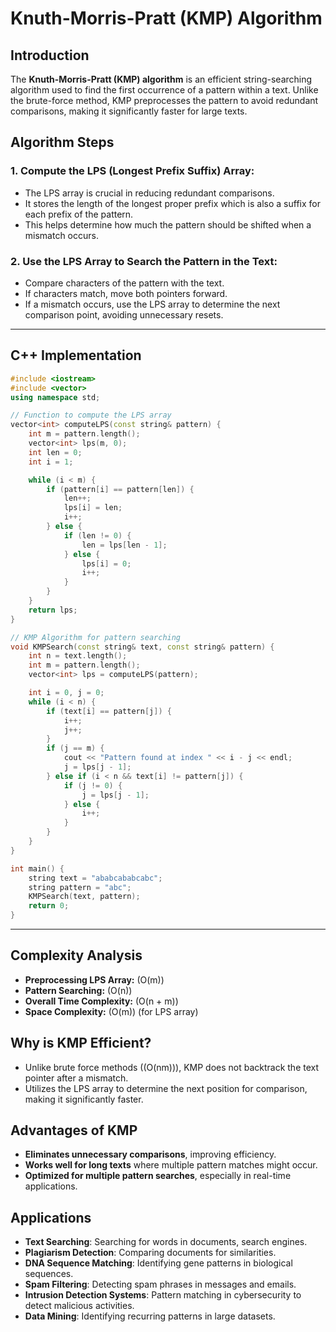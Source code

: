 # Knuth-Morris-Pratt (KMP) Algorithm

## Introduction
The **Knuth-Morris-Pratt (KMP) algorithm** is an efficient string-searching algorithm used to find the first occurrence of a pattern within a text. Unlike the brute-force method, KMP preprocesses the pattern to avoid redundant comparisons, making it significantly faster for large texts.

## Algorithm Steps
### 1. Compute the LPS (Longest Prefix Suffix) Array:
   - The LPS array is crucial in reducing redundant comparisons.
   - It stores the length of the longest proper prefix which is also a suffix for each prefix of the pattern.
   - This helps determine how much the pattern should be shifted when a mismatch occurs.

### 2. Use the LPS Array to Search the Pattern in the Text:
   - Compare characters of the pattern with the text.
   - If characters match, move both pointers forward.
   - If a mismatch occurs, use the LPS array to determine the next comparison point, avoiding unnecessary resets.

---

## C++ Implementation
```cpp
#include <iostream>
#include <vector>
using namespace std;

// Function to compute the LPS array
vector<int> computeLPS(const string& pattern) {
    int m = pattern.length();
    vector<int> lps(m, 0);
    int len = 0;
    int i = 1;

    while (i < m) {
        if (pattern[i] == pattern[len]) {
            len++;
            lps[i] = len;
            i++;
        } else {
            if (len != 0) {
                len = lps[len - 1];
            } else {
                lps[i] = 0;
                i++;
            }
        }
    }
    return lps;
}

// KMP Algorithm for pattern searching
void KMPSearch(const string& text, const string& pattern) {
    int n = text.length();
    int m = pattern.length();
    vector<int> lps = computeLPS(pattern);

    int i = 0, j = 0;
    while (i < n) {
        if (text[i] == pattern[j]) {
            i++;
            j++;
        }
        if (j == m) {
            cout << "Pattern found at index " << i - j << endl;
            j = lps[j - 1];
        } else if (i < n && text[i] != pattern[j]) {
            if (j != 0) {
                j = lps[j - 1];
            } else {
                i++;
            }
        }
    }
}

int main() {
    string text = "ababcababcabc";
    string pattern = "abc";
    KMPSearch(text, pattern);
    return 0;
}
```

---

## Complexity Analysis
- **Preprocessing LPS Array:** \(O(m)\)
- **Pattern Searching:** \(O(n)\)
- **Overall Time Complexity:** \(O(n + m)\)
- **Space Complexity:** \(O(m)\) (for LPS array)

## Why is KMP Efficient?
- Unlike brute force methods (\(O(nm)\)), KMP does not backtrack the text pointer after a mismatch.
- Utilizes the LPS array to determine the next position for comparison, making it significantly faster.

## Advantages of KMP
- **Eliminates unnecessary comparisons**, improving efficiency.
- **Works well for long texts** where multiple pattern matches might occur.
- **Optimized for multiple pattern searches**, especially in real-time applications.

## Applications
- **Text Searching**: Searching for words in documents, search engines.
- **Plagiarism Detection**: Comparing documents for similarities.
- **DNA Sequence Matching**: Identifying gene patterns in biological sequences.
- **Spam Filtering**: Detecting spam phrases in messages and emails.
- **Intrusion Detection Systems**: Pattern matching in cybersecurity to detect malicious activities.
- **Data Mining**: Identifying recurring patterns in large datasets.
